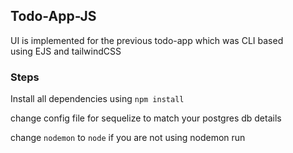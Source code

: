 ## Todo-App-JS
UI is implemented for the previous todo-app which was CLI based<br>
using EJS and tailwindCSS

### Steps

Install all dependencies using
`npm install`

change config file for sequelize to match your postgres db details

change `nodemon` to `node`
if you are not using nodemon
run

